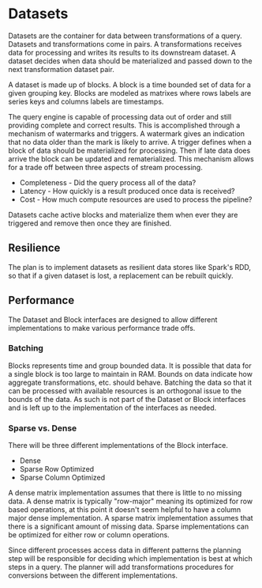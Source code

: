 









# Datasets

Datasets are the container for data between transformations of a query.
Datasets and transformations come in pairs.
A transformations receives data for processing and writes its results to its downstream dataset.
A dataset decides when data should be materialized and passed down to the next transformation dataset pair.

A dataset is made up of blocks.
A block is a time bounded set of data for a given grouping key.
Blocks are modeled as matrixes where rows labels are series keys and columns labels are timestamps.

The query engine is capable of processing data out of order and still providing complete and correct results.
This is accomplished through a mechanism of watermarks and triggers.
A watermark gives an indication that no data older than the mark is likely to arrive.
A trigger defines when a block of data should be materialized for processing.
Then if late data does arrive the block can be updated and rematerialized.
This mechanism allows for a trade off between three aspects of stream processing.

* Completeness - Did the query process all of the data?
* Latency - How quickly is a result produced once data is received?
* Cost - How much compute resources are used to process the pipeline?

Datasets cache active blocks and materialize them when ever they are triggered and remove then once they are finished.


## Resilience

The plan is to implement datasets as resilient data stores like Spark's RDD, so that if a given dataset is lost, a replacement can be rebuilt quickly.

## Performance

The Dataset and Block interfaces are designed to allow different implementations to make various performance trade offs.

### Batching

Blocks represents time and group bounded data.
It is possible that data for a single block is too large to maintain in RAM.
Bounds on data indicate how aggregate transformations, etc. should behave.
Batching the data so that it can be processed with available resources is an orthogonal issue to the bounds of the data.
As such is not part of the Dataset or Block interfaces and is left up to the implementation of the interfaces as needed.

### Sparse vs. Dense

There will be three different implementations of the Block interface.

* Dense
* Sparse Row Optimized
* Sparse Column Optimized

A dense matrix implementation assumes that there is little to no missing data.
A dense matrix is typically "row-major" meaning its optimized for row based operations, at this point it doesn't seem helpful to have a column major dense implementation.
A sparse matrix implementation assumes that there is a significant amount of missing data.
Sparse implementations can be optimized for either row or column operations.

Since different processes access data in different patterns the planning step will be responsible for deciding which implementation is best at which steps in a query.
The planner will add transformations procedures for conversions between the different implementations.
